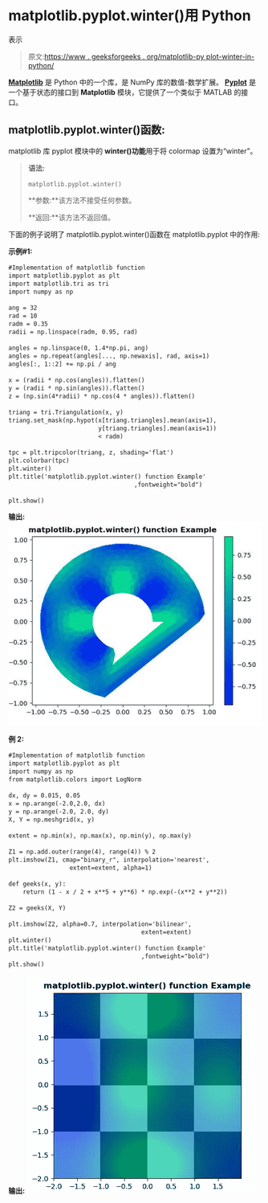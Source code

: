 # matplotlib.pyplot.winter()用 Python

表示

> 原文:[https://www . geeksforgeeks . org/matplotlib-py plot-winter-in-python/](https://www.geeksforgeeks.org/matplotlib-pyplot-winter-in-python/)

**[Matplotlib](https://www.geeksforgeeks.org/python-introduction-matplotlib/)** 是 Python 中的一个库，是 NumPy 库的数值-数学扩展。 **[Pyplot](https://www.geeksforgeeks.org/pyplot-in-matplotlib/)** 是一个基于状态的接口到 **Matplotlib** 模块，它提供了一个类似于 MATLAB 的接口。

## matplotlib.pyplot.winter()函数:

matplotlib 库 pyplot 模块中的 **winter()功能**用于将 colormap 设置为“winter”。

> **语法:**
> 
> ```
> matplotlib.pyplot.winter()
> 
> ```
> 
> **参数:**该方法不接受任何参数。
> 
> **返回:**该方法不返回值。

下面的例子说明了 matplotlib.pyplot.winter()函数在 matplotlib.pyplot 中的作用:

**示例#1:**

```
#Implementation of matplotlib function
import matplotlib.pyplot as plt
import matplotlib.tri as tri
import numpy as np

ang = 32
rad = 10
radm = 0.35
radii = np.linspace(radm, 0.95, rad)

angles = np.linspace(0, 1.4*np.pi, ang)
angles = np.repeat(angles[..., np.newaxis], rad, axis=1)
angles[:, 1::2] += np.pi / ang

x = (radii * np.cos(angles)).flatten()
y = (radii * np.sin(angles)).flatten()
z = (np.sin(4*radii) * np.cos(4 * angles)).flatten()

triang = tri.Triangulation(x, y)
triang.set_mask(np.hypot(x[triang.triangles].mean(axis=1),
                         y[triang.triangles].mean(axis=1))
                         < radm)

tpc = plt.tripcolor(triang, z, shading='flat')
plt.colorbar(tpc)
plt.winter()
plt.title('matplotlib.pyplot.winter() function Example'
                                   ,fontweight="bold")

plt.show()
```

**输出:**
![](img/e8e2f9c609eb2892877f95f720519cc0.png)

**例 2:**

```
#Implementation of matplotlib function
import matplotlib.pyplot as plt
import numpy as np
from matplotlib.colors import LogNorm

dx, dy = 0.015, 0.05
x = np.arange(-2.0,2.0, dx)
y = np.arange(-2.0, 2.0, dy)
X, Y = np.meshgrid(x, y)

extent = np.min(x), np.max(x), np.min(y), np.max(y)

Z1 = np.add.outer(range(4), range(4)) % 2
plt.imshow(Z1, cmap="binary_r", interpolation='nearest',
                 extent=extent, alpha=1)

def geeks(x, y):
    return (1 - x / 2 + x**5 + y**6) * np.exp(-(x**2 + y**2))

Z2 = geeks(X, Y)

plt.imshow(Z2, alpha=0.7, interpolation='bilinear',
                                     extent=extent)
plt.winter()
plt.title('matplotlib.pyplot.winter() function Example'
                                     ,fontweight="bold")
plt.show()
```

**输出:**
![](img/fd7365b80c9d6469159872087a9f1c58.png)